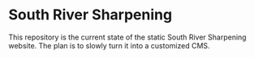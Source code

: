 # South River Sharpening

This repository is the current state of the static South River Sharpening
website. The plan is to slowly turn it into a customized CMS.

